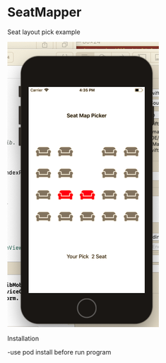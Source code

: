 # SeatMapper

Seat layout pick  example 

![alt text](https://github.com/yoga-pratama/SeatMapper/blob/master/SeatMapper/Screen%20Shot%202018-11-27%20at%2016.35.22.png?raw=true)

Installation 

-use pod install before run program


